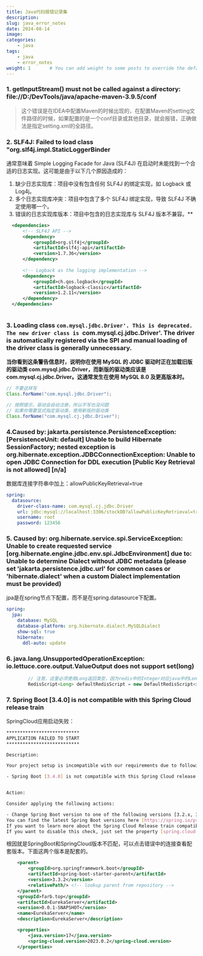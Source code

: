 ```yaml
---
title: Java代码报错记录集
description:
slug: java_error_notes
date: 2024-08-14
image: 
categories:
    - java
tags:
    - java
    - error_notes
weight: 1       # You can add weight to some posts to override the default sorting (date descending)
---
```


### 1. getInputStream() must not be called against a directory: file://D:/DevTools/java/apache-maven-3.9.5/conf
> 这个错误是在IDEA中配置Maven的时候出现的，在配置Maven的setting文件路径的时候，如果配置的是一个conf目录或其他目录，就会报错，正确做法是指定setting.xml的全路径。

### 2. SLF4J: Failed to load class "org.slf4j.impl.StaticLoggerBinder
通常意味着 Simple Logging Facade for Java (SLF4J) 在启动时未能找到一个合适的日志实现。这可能是由于以下几个原因造成的：
1. 缺少日志实现库：项目中没有包含任何 SLF4J 的绑定实现，如 Logback 或 Log4j。
2. 多个日志实现库冲突：项目中包含了多个 SLF4J 绑定实现，导致 SLF4J 不确定使用哪一个。
3. 错误的日志实现库版本：项目中包含的日志实现库与 SLF4J 版本不兼容。**

``` xml
  <dependencies>
      <!-- SLF4J API -->
      <dependency>
          <groupId>org.slf4j</groupId>
          <artifactId>slf4j-api</artifactId>
          <version>1.7.36</version>
      </dependency>
      
      <!-- Logback as the logging implementation -->
      <dependency>
          <groupId>ch.qos.logback</groupId>
          <artifactId>logback-classic</artifactId>
          <version>1.2.11</version>
      </dependency>
  </dependencies>
  
```

### 3. Loading class `com.mysql.jdbc.Driver'. This is deprecated. The new driver class is `com.mysql.cj.jdbc.Driver'. The driver is automatically registered via the SPI and manual loading of the driver class is generally unnecessary.
**当你看到这条警告信息时，说明你在使用 MySQL 的 JDBC 驱动时正在加载旧版的驱动类 com.mysql.jdbc.Driver，而新版的驱动类应该是 com.mysql.cj.jdbc.Driver。这通常发生在使用 MySQL 8.0 及更高版本时。**

```java
// 不要这样写
Class.forName("com.mysql.jdbc.Driver");

// 按照提示，驱动会自动注册，所以不写也没问题
// 如果你需要显式指定驱动类，使用新版的驱动类
Class.forName("com.mysql.cj.jdbc.Driver");
```

### 4.Caused by: jakarta.persistence.PersistenceException: [PersistenceUnit: default] Unable to build Hibernate SessionFactory; nested exception is org.hibernate.exception.JDBCConnectionException: Unable to open JDBC Connection for DDL execution [Public Key Retrieval is not allowed] [n/a]

数据库连接字符串中加上：allowPublicKeyRetrieval=true

``` yml
spring:
  datasource:
    driver-class-name: com.mysql.cj.jdbc.Driver
    url: jdbc:mysql://localhost:3306/stockDB?allowPublicKeyRetrieval=true&serverTimezone=Asia/Shanghai&useUnicode=true&characterEncoding=utf-8&useSSL=false
    username: root
    password: 123456
```

### 5. Caused by: org.hibernate.service.spi.ServiceException: Unable to create requested service [org.hibernate.engine.jdbc.env.spi.JdbcEnvironment] due to: Unable to determine Dialect without JDBC metadata (please set 'jakarta.persistence.jdbc.url' for common cases or 'hibernate.dialect' when a custom Dialect implementation must be provided)

jpa是在spring节点下配置，而不是在spring.datasource下配置。

```yml
spring:
  jpa:
    database: MySQL
    database-platform: org.hibernate.dialect.MySQLDialect
    show-sql: true
    hibernate:
      ddl-auto: update
```

### 6. java.lang.UnsupportedOperationException: io.lettuce.core.output.ValueOutput does not support set(long)

```java
        // 注意，这里必须使用Long返回类型，因为redis中的Integer对应java中的Long
        RedisScript<Long> defaultRedisScript = new DefaultRedisScript<>(luaScript, Long.class);

```

### 7. Spring Boot [3.4.0] is not compatible with this Spring Cloud release train

SpringCloud应用启动失败：

``` bash
***************************
APPLICATION FAILED TO START
***************************

Description:

Your project setup is incompatible with our requirements due to following reasons:

- Spring Boot [3.4.0] is not compatible with this Spring Cloud release train


Action:

Consider applying the following actions:

- Change Spring Boot version to one of the following versions [3.2.x, 3.3.x] .
You can find the latest Spring Boot versions here [https://spring.io/projects/spring-boot#learn]. 
If you want to learn more about the Spring Cloud Release train compatibility, you can visit this page [https://spring.io/projects/spring-cloud#overview] and check the [Release Trains] section.
If you want to disable this check, just set the property [spring.cloud.compatibility-verifier.enabled=false]
```

根因就是SpringBoot和SpringCloud版本不匹配，可以点击错误中的连接查看配套版本。下面这两个版本是配套的。

``` xml
    <parent>
        <groupId>org.springframework.boot</groupId>
        <artifactId>spring-boot-starter-parent</artifactId>
        <version>3.3.2</version>
        <relativePath/> <!-- lookup parent from repository -->
    </parent>
    <groupId>farb.top</groupId>
    <artifactId>EurekaServer</artifactId>
    <version>0.0.1-SNAPSHOT</version>
    <name>EurekaServer</name>
    <description>EurekaServer</description>

    <properties>
        <java.version>17</java.version>
        <spring-cloud.version>2023.0.2</spring-cloud.version>
    </properties>

```